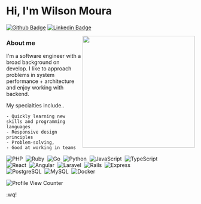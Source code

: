 # Hi, I'm Wilson Moura

[![Github Badge](https://img.shields.io/badge/-Github-000?style=flat-square&logo=Github&logoColor=white&link=https://github.com/WilsonRU)](https://github.com/WilsonRU)
[![Linkedin Badge](https://img.shields.io/badge/-LinkedIn-blue?style=flat-square&logo=Linkedin&logoColor=white&link=https://www.linkedin.com/in/wilson-m-bba835141/)](https://www.linkedin.com/in/wilson-m-bba835141/)

<img align="right" width="300" src="https://i2.wp.com/allhtaccess.info/wp-content/uploads/2018/03/programming.gif?fit=1281%2C716&ssl=1" />

### About me

I'm a software engineer with a broad background on develop. I like to approach problems in system performance + architecture and enjoy working with backend.

My specialties include..

    - Quickly learning new skills and programming languages
    - Responsive design principles
    - Problem-solving,
    - Good at working in teams

  ![PHP](https://img.shields.io/badge/-PHP-05122A?style=flat&logo=php)&nbsp;
  ![Ruby](https://img.shields.io/badge/-Ruby-05122A?style=flat&logo=ruby)&nbsp;
  ![Go](https://img.shields.io/badge/-GO-05122A?style=flat&logo=go)&nbsp;
  ![Python](https://img.shields.io/badge/-Python-05122A?style=flat&logo=python)&nbsp;
  ![JavaScript](https://img.shields.io/badge/-JavaScript-05122A?style=flat&logo=javascript)&nbsp;
  ![TypeScript](https://img.shields.io/badge/-TypeScript-05122A?style=flat&logo=typescript)&nbsp;   
  ![React](https://img.shields.io/badge/-React-05122A?style=flat&logo=react)&nbsp;
  ![Angular](https://img.shields.io/badge/-Angular-05122A?style=flat&logo=angular)&nbsp;
  ![Laravel](https://img.shields.io/badge/-Laravel-05122A?style=flat&logo=laravel)&nbsp;
  ![Rails](https://img.shields.io/badge/-Ruby_on_Rails-05122A?style=flat&logo=ruby-on-rails)&nbsp; 
  ![Express](https://img.shields.io/badge/-Express-05122A?style=flat&logo=express)&nbsp;   
  ![PostgreSQL](https://img.shields.io/badge/-PostgreSQL-05122A?style=flat&logo=postgresql)&nbsp;
  ![MySQL](https://img.shields.io/badge/-MySQL-05122A?style=flat&logo=mysql)&nbsp;
  ![Docker](https://img.shields.io/badge/-Docker-05122A?style=flat&logo=docker)&nbsp;


![Profile View Counter](https://komarev.com/ghpvc/?username=WilsonRU)

:wq!
